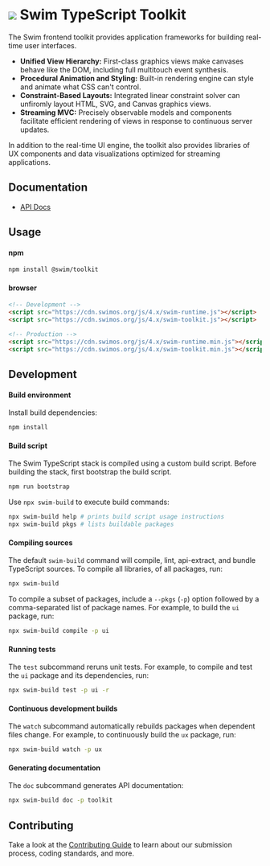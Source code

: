 # <a href="https://www.swimos.org"><img src="https://docs.swimos.org/readme/breach-marlin-blue-wide.svg"></a> Swim TypeScript Toolkit

The Swim frontend toolkit provides application frameworks for building
real-time user interfaces.

- **Unified View Hierarchy:** First-class graphics views make canvases behave
  like the DOM, including full multitouch event synthesis.
- **Procedural Animation and Styling:** Built-in rendering engine can style
  and animate what CSS can't control.
- **Constraint-Based Layouts:** Integrated linear constraint solver can
  unfiromly layout HTML, SVG, and Canvas graphics views.
- **Streaming MVC:** Precisely observable models and components facilitate
  efficient rendering of views in response to continuous server updates.

In addition to the real-time UI engine, the toolkit also provides libraries
of UX components and data visualizations optimized for streaming applications.

## Documentation

- [API Docs][api-docs]

## Usage

#### npm

```sh
npm install @swim/toolkit
```

#### browser

```html
<!-- Development -->
<script src="https://cdn.swimos.org/js/4.x/swim-runtime.js"></script>
<script src="https://cdn.swimos.org/js/4.x/swim-toolkit.js"></script>

<!-- Production -->
<script src="https://cdn.swimos.org/js/4.x/swim-runtime.min.js"></script>
<script src="https://cdn.swimos.org/js/4.x/swim-toolkit.min.js"></script>
```

## Development

#### Build environment

Install build dependencies:

```sh
npm install
```

#### Build script

The Swim TypeScript stack is compiled using a custom build script.
Before building the stack, first bootstrap the build script.

```sh
npm run bootstrap
```

Use `npx swim-build` to execute build commands:

```sh
npx swim-build help # prints build script usage instructions
npx swim-build pkgs # lists buildable packages
```

#### Compiling sources

The default `swim-build` command will compile, lint, api-extract, and bundle
TypeScript sources. To compile all libraries, of all packages, run:

```sh
npx swim-build
```

To compile a subset of packages, include a `--pkgs` (`-p`) option followed
by a comma-separated list of package names. For example, to build the `ui`
package, run:

```sh
npx swim-build compile -p ui
```

#### Running tests

The `test` subcommand reruns unit tests. For example, to compile and test
the `ui` package and its dependencies, run:

```sh
npx swim-build test -p ui -r
```

#### Continuous development builds

The `watch` subcommand automatically rebuilds packages when dependent files
change. For example, to continuously build the `ux` package, run:

```sh
npx swim-build watch -p ux
```

#### Generating documentation

The `doc` subcommand generates API documentation:

```sh
npx swim-build doc -p toolkit
```

## Contributing

Take a look at the [Contributing Guide][contributing] to learn about our
submission process, coding standards, and more.

[api-docs]: https://docs.swimos.org/js/4.x/modules/_swim_toolkit.html
[contributing]: CONTRIBUTING.md